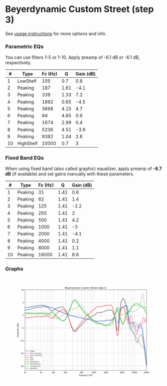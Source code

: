 # Beyerdynamic Custom Street (step 3)
See [usage instructions](https://github.com/jaakkopasanen/AutoEq#usage) for more options and info.

### Parametric EQs
You can use filters 1-5 or 1-10. Apply preamp of -6.1 dB or -6.1 dB, respectively.

|   # | Type      |   Fc (Hz) |    Q |   Gain (dB) |
|-----|-----------|-----------|------|-------------|
|   1 | LowShelf  |       105 | 0.7  |         0.8 |
|   2 | Peaking   |       187 | 1.61 |        -4.1 |
|   3 | Peaking   |       339 | 1.33 |         7.2 |
|   4 | Peaking   |      1892 | 0.65 |        -4.5 |
|   5 | Peaking   |      3698 | 4.15 |         4.7 |
|   6 | Peaking   |        94 | 4.65 |         0.9 |
|   7 | Peaking   |      1674 | 2.99 |         0.4 |
|   8 | Peaking   |      5236 | 4.51 |        -3.9 |
|   9 | Peaking   |      9382 | 1.04 |         2.8 |
|  10 | HighShelf |     10000 | 0.7  |         3   |

### Fixed Band EQs
When using fixed band (also called graphic) equalizer, apply preamp of **-8.7 dB** (if available) and set gains manually with these parameters.

|   # | Type    |   Fc (Hz) |    Q |   Gain (dB) |
|-----|---------|-----------|------|-------------|
|   1 | Peaking |        31 | 1.41 |         0.6 |
|   2 | Peaking |        62 | 1.41 |         1.4 |
|   3 | Peaking |       125 | 1.41 |        -2.2 |
|   4 | Peaking |       250 | 1.41 |         2   |
|   5 | Peaking |       500 | 1.41 |         4.2 |
|   6 | Peaking |      1000 | 1.41 |        -3   |
|   7 | Peaking |      2000 | 1.41 |        -4.1 |
|   8 | Peaking |      4000 | 1.41 |         0.2 |
|   9 | Peaking |      8000 | 1.41 |         1.1 |
|  10 | Peaking |     16000 | 1.41 |         8.6 |

### Graphs
![](./Beyerdynamic%20Custom%20Street%20(step%203).png)

